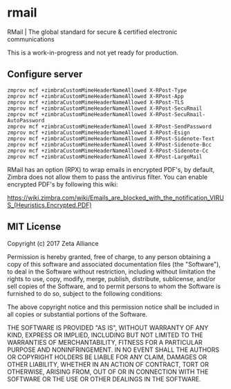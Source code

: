 # rmail
RMail | The global standard for secure & certified electronic communications

This is a work-in-progress and not yet ready for production.

## Configure server

    zmprov mcf +zimbraCustomMimeHeaderNameAllowed X-RPost-Type
    zmprov mcf +zimbraCustomMimeHeaderNameAllowed X-RPost-App
    zmprov mcf +zimbraCustomMimeHeaderNameAllowed X-RPost-TLS
    zmprov mcf +zimbraCustomMimeHeaderNameAllowed X-RPost-SecuRmail
    zmprov mcf +zimbraCustomMimeHeaderNameAllowed X-RPost-SecuRmail-AutoPassword
    zmprov mcf +zimbraCustomMimeHeaderNameAllowed X-RPost-SendPassword
    zmprov mcf +zimbraCustomMimeHeaderNameAllowed X-RPost-Esign
    zmprov mcf +zimbraCustomMimeHeaderNameAllowed X-RPost-Sidenote-Text
    zmprov mcf +zimbraCustomMimeHeaderNameAllowed X-RPost-Sidenote-Bcc
    zmprov mcf +zimbraCustomMimeHeaderNameAllowed X-RPost-Sidenote-Cc  
    zmprov mcf +zimbraCustomMimeHeaderNameAllowed X-RPost-LargeMail  

RMail has an option (RPX) to wrap emails in encrypted PDF's, by default, Zimbra does not 
allow them to pass the antivirus filter. You can enable encrypted PDF's by following
this wiki:

https://wiki.zimbra.com/wiki/Emails_are_blocked_with_the_notification_VIRUS_(Heuristics.Encrypted.PDF)


## MIT License

Copyright (c) 2017 Zeta Alliance

Permission is hereby granted, free of charge, to any person obtaining a copy
of this software and associated documentation files (the "Software"), to deal
in the Software without restriction, including without limitation the rights
to use, copy, modify, merge, publish, distribute, sublicense, and/or sell
copies of the Software, and to permit persons to whom the Software is
furnished to do so, subject to the following conditions:

The above copyright notice and this permission notice shall be included in all
copies or substantial portions of the Software.

THE SOFTWARE IS PROVIDED "AS IS", WITHOUT WARRANTY OF ANY KIND, EXPRESS OR
IMPLIED, INCLUDING BUT NOT LIMITED TO THE WARRANTIES OF MERCHANTABILITY,
FITNESS FOR A PARTICULAR PURPOSE AND NONINFRINGEMENT. IN NO EVENT SHALL THE
AUTHORS OR COPYRIGHT HOLDERS BE LIABLE FOR ANY CLAIM, DAMAGES OR OTHER
LIABILITY, WHETHER IN AN ACTION OF CONTRACT, TORT OR OTHERWISE, ARISING FROM,
OUT OF OR IN CONNECTION WITH THE SOFTWARE OR THE USE OR OTHER DEALINGS IN THE
SOFTWARE.

